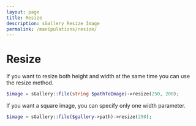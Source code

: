 ```yaml
---
layout: page
title: Resize
description: sGallery Resize Image
permalink: /manipulations/resize/
---
```


# Resize

If you want to resize both height and width at the same time you can use the resize method.

```php
$image = sGallery::file(string $pathToImage)->resize(250, 200);
```

If you want a square image, you can specify only one width parameter.

```php
$image = sGallery::file($gallery->path)->resize(250);
```
